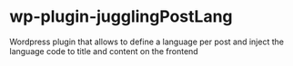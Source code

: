 # wp-plugin-jugglingPostLang
Wordpress plugin that allows to define a language per post and inject the language code to title and content on the frontend
